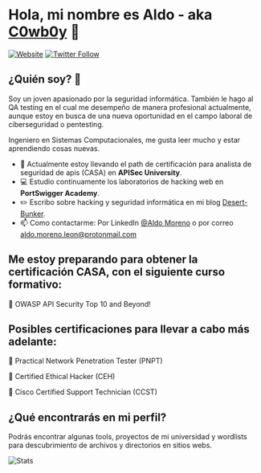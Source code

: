 ### <h1>Hola, mi nombre es Aldo - aka [C0wb0y][website] 👋</h1>

[![Website](https://img.shields.io/website?label=desert-bunker.net&style=for-the-badge&url=https://desert-bunker.net/)](https://desert-bunker.net/)
[![Twitter Follow](https://img.shields.io/twitter/follow/_C0wb0y_?color=1DA1F2&logo=twitter&style=for-the-badge)](https://twitter.com/intent/follow?original_referer=https%3A%2F%2Fgithub.com%2F_C0wb0y_&screen_name=_C0wb0y_)

## ¿Quién soy? 🤔

Soy un joven apasionado por la seguridad informática. También le hago al QA testing en el cual me desempeño de manera profesional actualmente, aunque estoy en busca de una nueva oportunidad en el campo laboral de ciberseguridad o pentesting.

Ingeniero en Sistemas Computacionales, me gusta leer mucho y estar aprendiendo cosas nuevas.

- 🔭 Actualmente estoy llevando el path de certificación para analista de seguridad de apis (CASA) en **APISec University**.
- 💻 Estudio continuamente los laboratorios de hacking web en **PortSwigger Academy**.
- ✏️ Escribo sobre hacking y seguridad informática en mi blog [Desert-Bunker](https://desert-bunker.net/).
- 📫 Como contactarme: Por LinkedIn [@Aldo Moreno](https://www.linkedin.com/in/jose-aldo-moreno-leon/) o por correo aldo.moreno.leon@protonmail.com

[//]: <> (Así se ponen los comentarios)

## Me estoy preparando para obtener la certificación CASA, con el siguiente curso formativo:

🔴 OWASP API Security Top 10 and Beyond!

## Posibles certificaciones para llevar a cabo más adelante:

🔵 Practical Network Penetration Tester (PNPT)

🔵 Certified Ethical Hacker (CEH)

🔵 Cisco Certified Support Technician (CCST)


## ¿Qué encontrarás en mi perfil?

Podrás encontrar algunas tools, proyectos de mi universidad y wordlists para descubrimiento de archivos y directorios en sitios webs.

<img src="https://github-readme-stats.vercel.app/api?username=aldo-moreno-leon&show_icons=true&theme=chartreuse-dark" alt="Stats">

[website]: https://desert-bunker.net/
